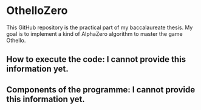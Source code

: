 # OthelloZero

This GitHub repository is the practical part of my baccalaureate thesis. My goal is to implement a kind of AlphaZero algorithm to master the game Othello. 

## How to execute the code: I cannot provide this information yet.

## Components of the programme: I cannot provide this information yet. 
